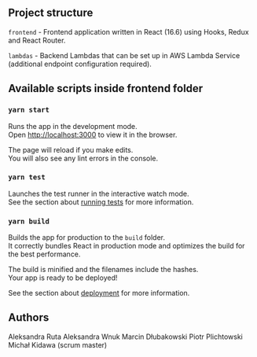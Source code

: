 ## Project structure
`frontend` - Frontend application written in React (16.6) using Hooks, Redux and React Router.

`lambdas` - Backend Lambdas that can be set up in AWS Lambda Service (additional endpoint configuration required).

## Available scripts inside frontend folder

### `yarn start`

Runs the app in the development mode.<br />
Open [http://localhost:3000](http://localhost:3000) to view it in the browser.

The page will reload if you make edits.<br />
You will also see any lint errors in the console.

### `yarn test`

Launches the test runner in the interactive watch mode.<br />
See the section about [running tests](https://facebook.github.io/create-react-app/docs/running-tests) for more information.

### `yarn build`

Builds the app for production to the `build` folder.<br />
It correctly bundles React in production mode and optimizes the build for the best performance.

The build is minified and the filenames include the hashes.<br />
Your app is ready to be deployed!

See the section about [deployment](https://facebook.github.io/create-react-app/docs/deployment) for more information.

## Authors

Aleksandra Ruta
Aleksandra Wnuk
Marcin Dłubakowski
Piotr Plichtowski
Michał Kidawa (scrum master)